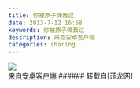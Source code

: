 ```yaml
---
title: 你被原子弹轰过
date: 2013-7-12 16:58
keywords: 你被原子弹轰过
description: 来自安卓客户端
categories: sharing
---
```

<td class="t_f" id="postmessage_20786">


<img aid="7484" data-cf-modified-a9aa1b072d2ea2d3ab0719f3-="" file="data/attachment/forum/201307/12/20130712165740_34957.jpeg" id="aimg_7484" inpost="1" onclick="" onmouseover="" src="http://www.flw.ph/data/attachment/forum/201307/12/20130712165740_34957.jpeg" thumbimg="1" zoomfile="data/attachment/forum/201307/12/20130712165740_34957.jpeg"/>


<br/>
<a href="http://www.flw.ph//mobcent/download/down.php" target="_blank">来自安卓客户端</a></td>
###### 转载自[菲龙网]
